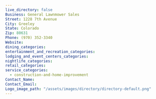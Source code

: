 ```yaml
---
live_directory: false
Business: General Lawnmower Sales
Street: 1228 7th Avenue
City: Greeley
State: Colorado
Zip: 80631
Phone: (970) 352-3340
Website:
dining_categories:
entertainment_and_recreation_categories:
lodging_and_event_centers_categories:
nightlife_categories:
retail_categories:
service_categories:
  - construction-and-home-improvement
Contact_Name:
Contact_Email:
Logo_image_path: "/assets/images/directory/directory-default.png"
---
```



